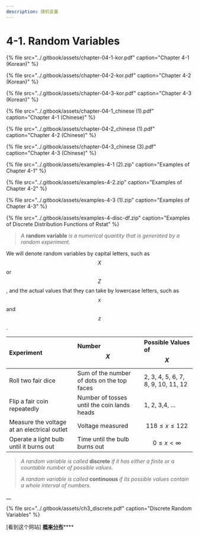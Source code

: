 ```yaml
---
description: 随机变量
---
```


# 4-1. Random Variables



{% file src="../.gitbook/assets/chapter-04-1-kor.pdf" caption="Chapter 4-1 \(Korean\)" %}

{% file src="../.gitbook/assets/chapter-04-2-kor.pdf" caption="Chapter 4-2 \(Korean\)" %}

{% file src="../.gitbook/assets/chapter-04-3-kor.pdf" caption="Chapter 4-3 \(Korean\)" %}



{% file src="../.gitbook/assets/chapter-04-1\_chinese \(1\).pdf" caption="Chapter 4-1 \(Chinese\)" %}

{% file src="../.gitbook/assets/chapter-04-2\_chinese \(1\).pdf" caption="Chapter 4-2 \(Chinese\)" %}

{% file src="../.gitbook/assets/chapter-04-3\_chinese \(3\).pdf" caption="Chapter 4-3 \(Chinese\)" %}



{% file src="../.gitbook/assets/examples-4-1 \(2\).zip" caption="Examples of Chapter 4-1" %}

{% file src="../.gitbook/assets/examples-4-2.zip" caption="Examples of Chapter 4-2" %}

{% file src="../.gitbook/assets/examples-4-3 \(1\).zip" caption="Examples of Chapter 4-3" %}

{% file src="../.gitbook/assets/examples-4-disc-df.zip" caption="Examples of Discrete Distribution Functions of Rstat" %}



> _A_ **random variable** _is a numerical quantity that is generated by a random experiment._

We will denote random variables by capital letters, such as $$X$$ or $$Z$$ , and the actual values that they can take by lowercase letters, such as $$x$$ and $$z$$ .

| Experiment | Number $$X$$  | Possible Values of $$X$$  |
| :--- | :--- | :--- |
| Roll two fair dice | Sum of the number of dots on the top faces | 2, 3, 4, 5, 6, 7, 8, 9, 10, 11, 12 |
| Flip a fair coin repeatedly | Number of tosses until the coin lands heads | 1, 2, 3,4, … |
| Measure the voltage at an electrical outlet | Voltage measured | $$118 ≤ x ≤ 122$$  |
| Operate a light bulb until it burns out | Time until the bulb burns out | $$0 ≤ x < ∞$$  |



> _A random variable is called_ **discrete** _if it has either a finite or a countable number of possible values._ 
>
> _A random variable is called_ **continuous** _if its possible values contain a whole interval of numbers._

\_\_

{% file src="../.gitbook/assets/ch3\_discrete.pdf" caption="Discrete Random Variables" %}



\[看到这个网站\] [**概率分布**](https://zh.wikipedia.org/zh-cn/%E6%A6%82%E7%8E%87%E5%88%86%E5%B8%83)\*\*\*\*




